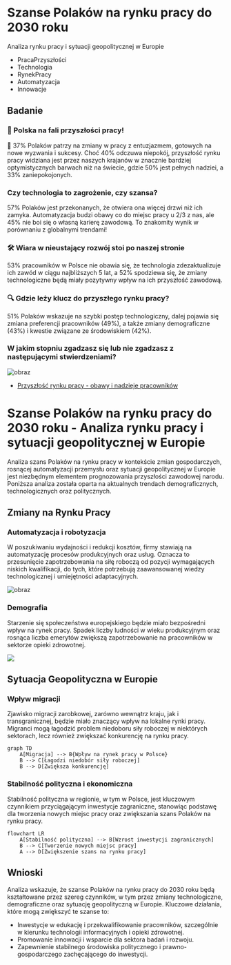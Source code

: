 # Szanse Polaków na rynku pracy do 2030 roku

Analiza rynku pracy i sytuacji geopolitycznej w Europie
+ PracaPrzyszłości
+ Technologia
+ RynekPracy
+ Automatyzacja
+ Innowacje

## Badanie

### 🚀 Polska na fali przyszłości pracy!
🌟 37% Polaków patrzy na zmiany w pracy z entuzjazmem, gotowych na nowe wyzwania i sukcesy. Choć 40% odczuwa niepokój, przyszłość rynku pracy widziana jest przez naszych krajanów w znacznie bardziej optymistycznych barwach niż na świecie, gdzie 50% jest pełnych nadziei, a 33% zaniepokojonych. 

### Czy technologia to zagrożenie, czy szansa? 
57% Polaków jest przekonanych, że otwiera ona więcej drzwi niż ich zamyka. Automatyzacja budzi obawy co do miejsc pracy u 2/3 z nas, ale 45% nie boi się o własną karierę zawodową. To znakomity wynik w porównaniu z globalnymi trendami! 

### 🛠️ Wiara w nieustający rozwój stoi po naszej stronie
53% pracowników w Polsce nie obawia się, że technologia zdezaktualizuje ich zawód w ciągu najbliższych 5 lat, a 52% spodziewa się, że zmiany technologiczne będą miały pozytywny wpływ na ich przyszłość zawodową. 

### 🔍 Gdzie leży klucz do przyszłego rynku pracy? 
51% Polaków wskazuje na szybki postęp technologiczny, dalej pojawia się zmiana preferencji pracowników (49%), a także zmiany demograficzne (43%) i kwestie związane ze środowiskiem (42%). 



### W jakim stopniu zgadzasz się lub nie zgadzasz z następującymi stwierdzeniami?
![obraz](https://github.com/tom-sapletta-com/rynek-pracy-2030-eu/assets/5669657/80122177-5e5c-4b78-b8af-8cc5a476bdb9)
+ [Przyszłość rynku pracy - obawy i nadzieje pracowników](https://www.pwc.pl/pl/publikacje/przyszlosc-rynku-pracy-polska-perspektywa-badanie-2021.html)

# Szanse Polaków na rynku pracy do 2030 roku - Analiza rynku pracy i sytuacji geopolitycznej w Europie

Analiza szans Polaków na rynku pracy w kontekście zmian gospodarczych, rosnącej automatyzacji przemysłu oraz sytuacji geopolitycznej w Europie jest niezbędnym elementem prognozowania przyszłości zawodowej narodu. Poniższa analiza została oparta na aktualnych trendach demograficznych, technologicznych oraz politycznych.

## Zmiany na Rynku Pracy

### Automatyzacja i robotyzacja

W poszukiwaniu wydajności i redukcji kosztów, firmy stawiają na automatyzację procesów produkcyjnych oraz usług. Oznacza to przesunięcie zapotrzebowania na siłę roboczą od pozycji wymagających niskich kwalifikacji, do tych, które potrzebują zaawansowanej wiedzy technologicznej i umiejętności adaptacyjnych.

![obraz](https://github.com/tom-sapletta-com/rynek-pracy-2030-eu/assets/5669657/8beb5f26-b40c-4a00-bd2c-df2dba573993)


### Demografia

Starzenie się społeczeństwa europejskiego będzie miało bezpośredni wpływ na rynek pracy. Spadek liczby ludności w wieku produkcyjnym oraz rosnąca liczba emerytów zwiększą zapotrzebowanie na pracowników w sektorze opieki zdrowotnej.

[![](https://mermaid.ink/img/pako:eNpFkD1uwzAMha9CaE4u4KFAE3fr1AwFYmdgJLqWZYmCLEOwgxwkyDF6hKb3qmq4KBf-4HsPJC9CsiJRiKbnJFsMEV7fagc5nquSLH8EbDSeYLt9gl11tE5TN8yUE_Sjcvx9lxoSJE1mBB9YjUZOnZvsaXVZlPvqmPTjZv6UWs7nCYbccPj6TCu7W9iyOnhUZEDxEB837ybZZmeUnJw2__R-oV-q9zlkEGb0HMNMZ07oNILD7G8iB2Cfl9Mwq8CJo6NuNRAbYSlY1Crff_md1SK2ZKkWRS4VBlOL2l0zh2Pkw-SkKBrsB9qI0SuMVGrM_7Hr9PoDBDh1tQ?type=png)](https://mermaid.live/edit#pako:eNpFkD1uwzAMha9CaE4u4KFAE3fr1AwFYmdgJLqWZYmCLEOwgxwkyDF6hKb3qmq4KBf-4HsPJC9CsiJRiKbnJFsMEV7fagc5nquSLH8EbDSeYLt9gl11tE5TN8yUE_Sjcvx9lxoSJE1mBB9YjUZOnZvsaXVZlPvqmPTjZv6UWs7nCYbccPj6TCu7W9iyOnhUZEDxEB837ybZZmeUnJw2__R-oV-q9zlkEGb0HMNMZ07oNILD7G8iB2Cfl9Mwq8CJo6NuNRAbYSlY1Crff_md1SK2ZKkWRS4VBlOL2l0zh2Pkw-SkKBrsB9qI0SuMVGrM_7Hr9PoDBDh1tQ)

## Sytuacja Geopolityczna w Europie

### Wpływ migracji

Zjawisko migracji zarobkowej, zarówno wewnątrz kraju, jak i transgranicznej, będzie miało znaczący wpływ na lokalne rynki pracy. Migranci mogą łagodzić problem niedoboru siły roboczej w niektórych sektorach, lecz również zwiększać konkurencję na rynku pracy.

```mermaid
graph TD
    A[Migracja] --> B{Wpływ na rynek pracy w Polsce}
    B --> C[Łagodzi niedobór siły roboczej]
    B --> D[Zwiększa konkurencję]
```

### Stabilność polityczna i ekonomiczna

Stabilność polityczna w regionie, w tym w Polsce, jest kluczowym czynnikiem przyciągającym inwestycje zagraniczne, stanowiąc podstawę dla tworzenia nowych miejsc pracy oraz zwiększania szans Polaków na rynku pracy.

```mermaid
flowchart LR
    A[Stabilność polityczna] --> B[Wzrost inwestycji zagranicznych]
    B --> C[Tworzenie nowych miejsc pracy]
    A --> D[Zwiększenie szans na rynku pracy]
```

## Wnioski

Analiza wskazuje, że szanse Polaków na rynku pracy do 2030 roku będą kształtowane przez szereg czynników, w tym przez zmiany technologiczne, demograficzne oraz sytuację geopolityczną w Europie. Kluczowe działania, które mogą zwiększyć te szanse to:

- Inwestycje w edukację i przekwalifikowanie pracowników, szczególnie w kierunku technologii informacyjnych i opieki zdrowotnej.
- Promowanie innowacji i wsparcie dla sektora badań i rozwoju.
- Zapewnienie stabilnego środowiska politycznego i prawno-gospodarczego zachęcającego do inwestycji.


